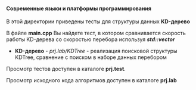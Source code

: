 #### Современные языки и платформы программирования
В этой директории приведены тесты для структуры данных **KD-дерево**

В файле **main.cpp** Вы найдете тест, в котором сравнивается скорость работы KD-дерева со скоростью перебора используя ***std::vector***

- **KD-дерево** - *prj.lab/KDTree* - реализация поисковой структуры KDTree, сравнение с поиском в наборе данных перебором

Просмотр тестов доступен в каталоге **prj.test**. 

Просмотр исходного кода алгоритмов доступен в каталоге **prj.lab**